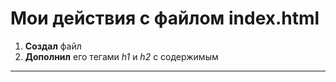 # Мои действия с файлом index.html
1. **Создал** файл
2. **Дополнил** его тегами _h1_ и _h2_ с содержимым
***
